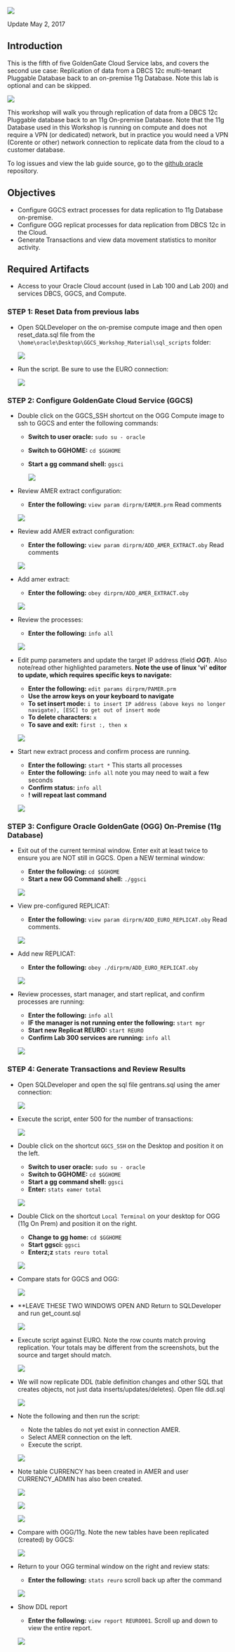 ![](images/500/lab500.png)

Update May 2, 2017

## Introduction

This is the fifth of five GoldenGate Cloud Service labs, and covers the second use case: Replication of data from a DBCS 12c multi-tenant Pluggable Database back to an on-premise 11g Database.  Note this lab is optional and can be skipped.

![](images/100/i3.png)

This workshop will walk you through replication of data from a DBCS 12c Pluggable database back to an 11g On-premise Database.  Note that the 11g Database used in this Workshop is running on compute and does not require a VPN (or dedicated) network, but in practice you would need a VPN (Corente or other) network connection to replicate data from the cloud to a customer database.

To log issues and view the lab guide source, go to the [github oracle](https://github.com/pcdavies/GoldenGateCloudService/issues) repository.

## Objectives

- Configure GGCS extract processes for data replication to 11g Database on-premise.
- Configure OGG replicat processes for data replication from DBCS 12c in the Cloud.
- Generate Transactions and view data movement statistics to monitor activity.

## Required Artifacts

- Access to your Oracle Cloud account (used in Lab 100 and Lab 200) and services DBCS, GGCS, and Compute.

### **STEP 1**: Reset Data from previous labs

- Open SQLDeveloper on the on-premise compute image and then open reset_data.sql file from the `\home\oracle\Desktop\GGCS_Workshop_Material\sql_scripts` folder:

	![](images/500/i1.2.png)
	
- Run the script.  Be sure to use the EURO connection:

	![](images/500/i1.3.png)

### **STEP 2**: Configure GoldenGate Cloud Service (GGCS)

- Double click on the GGCS_SSH shortcut on the OGG Compute image to ssh to GGCS and enter the following commands:
	- **Switch to user oracle:** `sudo su - oracle`
    - **Switch to GGHOME:** `cd $GGHOME`
	- **Start a gg command shell:** `ggsci`

	    ![](images/500/i1.png)

- Review AMER extract configuration:
    - **Enter the following:** `view param dirprm/EAMER.prm`  Read comments

	![](images/500/i1.1.png)

- Review add AMER extract configuration:
    - **Enter the following:** `view param dirprm/ADD_AMER_EXTRACT.oby`  Read comments

	![](images/500/i2.png)

- Add amer extract:
    - **Enter the following:** `obey dirprm/ADD_AMER_EXTRACT.oby`

	![](images/500/i3.png)

- Review the processes:
	- **Enter the following:** `info all`

	![](images/500/i4.png)

- Edit pump parameters and update the target IP address (field ***OG1***).  Also note/read other highlighted parameters.  **Note the use of linux 'vi' editor to update, which requires specific keys to navigate:**
	- **Enter the following:** `edit params dirprm/PAMER.prm`
	- **Use the arrow keys on your keyboard to navigate**
	- **To set insert mode:** `i to insert IP address (above keys no longer navigate), [ESC] to get out of insert mode`
	- **To delete characters:** `x`
	- **To save and exit:** `first :, then x`

	![](images/500/i6.png)

- Start new extract process and confirm process are running. 
	- **Enter the following:** `start *`  This starts all processes
	- **Enter the following:** `info all` note you may need to wait a few seconds
	- **Confirm status:** `info all`
	- **! will repeat last command**

	![](images/500/i7.png)

### **STEP 3**: Configure Oracle GoldenGate (OGG) On-Premise (11g Database)

- Exit out of the current terminal window.  Enter exit at least twice to ensure you are NOT still in GGCS.  Open a NEW terminal window:
	- **Enter the following:** `cd $GGHOME`
	- **Start a new GG Command shell:** `./ggsci`

	![](images/500/i8.png)

- View pre-configured REPLICAT:
	- **Enter the following:** `view param dirprm/ADD_EURO_REPLICAT.oby`  Read comments.

	![](images/500/i9.png)

- Add new REPLICAT:
	- **Enter the following:** `obey ./dirprm/ADD_EURO_REPLICAT.oby`

	![](images/500/i10.png)

- Review processes, start manager, and start replicat, and confirm processes are running:
	- **Enter the following:** `info all`
	- **IF the manager is not running enter the following:** `start mgr`
	- **Start new Replicat REURO:** `start REURO`
	- **Confirm Lab 300 services are running:** `info all`

	![](images/500/i11.png)

### **STEP 4**: Generate Transactions and Review Results

- Open SQLDeveloper and open the sql file gentrans.sql using the amer connection:

	![](images/500/i12.png)

- Execute the script, enter 500 for the number of transactions:

	![](images/500/i13.png)

- Double click on the shortcut `GGCS_SSH` on the Desktop and position it on the left.
	- **Switch to user oracle:** `sudo su - oracle`
    - **Switch to GGHOME:** `cd $GGHOME`
	- **Start a gg command shell:** `ggsci`
	- **Enter:** `stats eamer total`

	![](images/500/i14.png)

- Double Click on the shortcut `Local Terminal` on your desktop for OGG (11g On Prem) and position it on the right.
	- **Change to gg home:** `cd $GGHOME`
	- **Start ggsci:** `ggsci`
	- **Enterz;z** `stats reuro total`

	![](images/500/i15.png)

- Compare stats for GGCS and OGG:

	![](images/500/i16.png)

- **LEAVE THESE TWO WINDOWS OPEN AND Return to SQLDeveloper and run get_count.sql

	![](images/500/i17.png)

- Execute script against EURO.  Note the row counts match proving replication.  Your totals may be different from the screenshots, but the source and target should match.

	![](images/500/i18.png)

- We will now replicate DDL (table definition changes and other SQL that creates objects, not just data inserts/updates/deletes).  Open file ddl.sql

	![](images/500/i19.png)

- Note the following and then run the script:
	- Note the tables do not yet exist in connection AMER.
	- Select AMER connection on the left.
	- Execute the script.

	![](images/500/i20.png)

- Note table CURRENCY has been created in AMER and user CURRENCY_ADMIN has also been created.

	![](images/500/i21.png)

	![](images/500/i22.png)

	![](images/500/i23.png)

- Compare with OGG/11g.  Note the new tables have been replicated (created) by GGCS:

	![](images/500/i24.png)

- Return to your OGG terminal window on the right and review stats:
	- **Enter the following:** `stats reuro` scroll back up after the command

	![](images/500/i25.png)

- Show DDL report	
	- **Enter the following:** `view report REURO001`.  Scroll up and down to view the entire report.

	![](images/500/i26.png)
